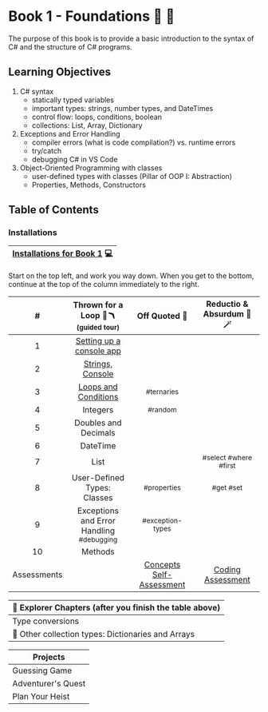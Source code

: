 # Book 1 - Foundations :nut_and_bolt: :wrench:
The purpose of this book is to provide a basic introduction to the syntax of C# and the structure of C# programs.

## Learning Objectives
1. C# syntax
    <ul>
        <li>statically typed variables</li>
        <li>important types: strings, number types, and DateTimes</li>
        <li>control flow: loops, conditions, boolean</li>
        <li>collections: List, Array, Dictionary</li>
    </ul>
1. Exceptions and Error Handling
    <ul>
        <li>compiler errors (what is code compilation?) vs. runtime errors</li>
        <li>try/catch</li>
        <li>debugging C# in VS Code</li>
    </ul>
1. Object-Oriented Programming with classes
    <ul>
        <li>user-defined types with classes (Pillar of OOP I: Abstraction)</li>
        <li>Properties, Methods, Constructors</li>
    </ul>

## Table of Contents

### Installations
|[Installations for Book 1](./chapters/book-1-installations.md) :computer:|
|--|

Start on the top left, and work you way down. When you get to the bottom, continue at the top of the column immediately to the right. 

|#|Thrown for a Loop :football::boomerang:<br> <sub>(guided tour)</sub> |Off Quoted :speech_balloon:|Reductio & Absurdum :mage: :magic_wand:|
|:-:|:-:|:-:|:-:|
|1|[Setting up a console app](./chapters/setting-up-console-app.md)|||
|2|[Strings, Console](./chapters/interacting-with-console.md)|||
|3|[Loops and Conditions](./chapters/conditionals-and-loops.md)|<sub style="font-size: 0.85rem;">#ternaries</sub>||
|4|Integers|<sub style="font-size: 0.85rem;">#random</sub>||
|5|Doubles and Decimals|||
|6|DateTime|||
|7|List||<sub style="font-size: 0.85rem;">#select #where #first</sub>|
|8|User-Defined Types: Classes |<sub style="font-size: 0.85rem;">#properties</sub>|<sub style="font-size: 0.85rem;">#get #set</sub>|
|9|Exceptions and Error Handling <br><sub style="font-size: 0.85rem;">#debugging</sub>|<sub style="font-size: 0.85rem;">#exception-types</sub>||
|10|Methods|||
|Assessments||[Concepts Self-Assessment]()|[Coding Assessment]()|

|:compass: Explorer Chapters (after you finish the table above)|
|--|
|Type conversions|
|:speech_balloon: Other collection types: Dictionaries and Arrays|


|Projects|
|--|
|Guessing Game|
|Adventurer's Quest|
|Plan Your Heist|